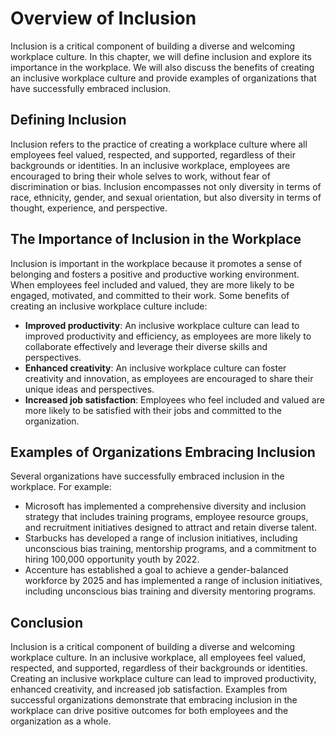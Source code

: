 Overview of Inclusion
====================================================

Inclusion is a critical component of building a diverse and welcoming workplace culture. In this chapter, we will define inclusion and explore its importance in the workplace. We will also discuss the benefits of creating an inclusive workplace culture and provide examples of organizations that have successfully embraced inclusion.

Defining Inclusion
------------------

Inclusion refers to the practice of creating a workplace culture where all employees feel valued, respected, and supported, regardless of their backgrounds or identities. In an inclusive workplace, employees are encouraged to bring their whole selves to work, without fear of discrimination or bias. Inclusion encompasses not only diversity in terms of race, ethnicity, gender, and sexual orientation, but also diversity in terms of thought, experience, and perspective.

The Importance of Inclusion in the Workplace
--------------------------------------------

Inclusion is important in the workplace because it promotes a sense of belonging and fosters a positive and productive working environment. When employees feel included and valued, they are more likely to be engaged, motivated, and committed to their work. Some benefits of creating an inclusive workplace culture include:

* **Improved productivity**: An inclusive workplace culture can lead to improved productivity and efficiency, as employees are more likely to collaborate effectively and leverage their diverse skills and perspectives.
* **Enhanced creativity**: An inclusive workplace culture can foster creativity and innovation, as employees are encouraged to share their unique ideas and perspectives.
* **Increased job satisfaction**: Employees who feel included and valued are more likely to be satisfied with their jobs and committed to the organization.

Examples of Organizations Embracing Inclusion
---------------------------------------------

Several organizations have successfully embraced inclusion in the workplace. For example:

* Microsoft has implemented a comprehensive diversity and inclusion strategy that includes training programs, employee resource groups, and recruitment initiatives designed to attract and retain diverse talent.
* Starbucks has developed a range of inclusion initiatives, including unconscious bias training, mentorship programs, and a commitment to hiring 100,000 opportunity youth by 2022.
* Accenture has established a goal to achieve a gender-balanced workforce by 2025 and has implemented a range of inclusion initiatives, including unconscious bias training and diversity mentoring programs.

Conclusion
----------

Inclusion is a critical component of building a diverse and welcoming workplace culture. In an inclusive workplace, all employees feel valued, respected, and supported, regardless of their backgrounds or identities. Creating an inclusive workplace culture can lead to improved productivity, enhanced creativity, and increased job satisfaction. Examples from successful organizations demonstrate that embracing inclusion in the workplace can drive positive outcomes for both employees and the organization as a whole.
